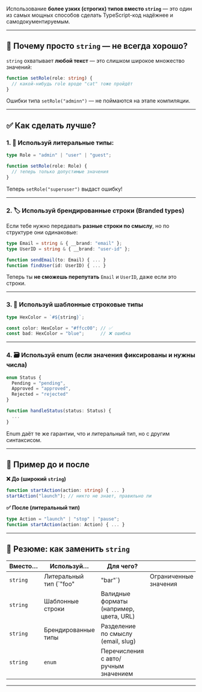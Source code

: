 Использование **более узких (строгих) типов вместо `string`** — это один из самых мощных способов сделать TypeScript-код надёжнее и самодокументируемым.

---

## 🔎 Почему просто `string` — не всегда хорошо?

`string` охватывает **любой текст** — это слишком широкое множество значений:

```ts
function setRole(role: string) {
  // какой-нибудь role вроде "cat" тоже пройдёт
}
```

Ошибки типа `setRole("adminn")` — не поймаются на этапе компиляции.

---

## ✅ Как сделать лучше?

### 1. 🔐 Используй **литеральные типы**:

```ts
type Role = "admin" | "user" | "guest";

function setRole(role: Role) {
  // теперь только допустимые значения
}
```

Теперь `setRole("superuser")` выдаст ошибку!

---

### 2. 🏷️ Используй **брендированные строки** (Branded types)

Если тебе нужно передавать **разные строки по смыслу**, но по структуре они одинаковые:

```ts
type Email = string & { __brand: "email" };
type UserID = string & { __brand: "user-id" };

function sendEmail(to: Email) { ... }
function findUser(id: UserID) { ... }
```

Теперь ты **не сможешь перепутать** `Email` и `UserID`, даже если это строки.

---

### 3. 🧩 Используй **шаблонные строковые типы**

```ts
type HexColor = `#${string}`;

const color: HexColor = "#ffcc00"; // ✅
const bad: HexColor = "blue";      // ❌ ошибка
```

---

### 4. 🗃️ Используй **enum** (если значения фиксированы и нужны числа)

```ts
enum Status {
  Pending = "pending",
  Approved = "approved",
  Rejected = "rejected"
}

function handleStatus(status: Status) {
  ...
}
```

Enum даёт те же гарантии, что и литеральный тип, но с другим синтаксисом.

---

## 📌 Пример до и после

**❌ До (широкий `string`)**

```ts
function startAction(action: string) { ... }
startAction("launch"); // никто не знает, правильно ли
```

**✅ После (литеральный тип)**

```ts
type Action = "launch" | "stop" | "pause";
function startAction(action: Action) { ... }
```

---

## 🧠 Резюме: как заменить `string`

| Вместо…  | Используй…               | Для чего?                               |                       |
| -------- | ------------------------ | --------------------------------------- | --------------------- |
| `string` | Литеральный тип (\`"foo" | "bar"\`)                                | Ограниченные значения |
| `string` | Шаблонные строки         | Валидные форматы (например, цвета, URL) |                       |
| `string` | Брендированные типы      | Разделение по смыслу (email, slug)      |                       |
| `string` | `enum`                   | Перечисления с авто/ручным значением    |                       |

---
